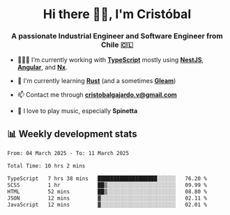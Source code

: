 <h1 align="center">Hi there ✌🏻, I'm Cristóbal</h1>
<h3 align="center">A passionate Industrial Engineer and Software Engineer from Chile 🇨🇱</h3>

- 🧑🏻‍💻 I’m currently working with **[TypeScript](https://www.typescriptlang.org)** mostly using **[NestJS](https://nestjs.com)**, **[Angular](https://angular.io)**, and **[Nx](https://nx.dev)**.

- 🌱 I'm currently learning **[Rust](https://www.rust-lang.org)** (and a sometimes **[Gleam](https://gleam.run/)**)

- 📫 Contact me through **cristobalgajardo.v@gmail.com**

- 🎸 I love to play music, especially **Spinetta**

## 📊 Weekly development stats

<!--START_SECTION:waka-->

```txt
From: 04 March 2025 - To: 11 March 2025

Total Time: 10 hrs 2 mins

TypeScript   7 hrs 38 mins   ███████████████████░░░░░░   76.20 %
SCSS         1 hr            ██▒░░░░░░░░░░░░░░░░░░░░░░   09.99 %
HTML         52 mins         ██▒░░░░░░░░░░░░░░░░░░░░░░   08.80 %
JSON         12 mins         ▓░░░░░░░░░░░░░░░░░░░░░░░░   02.11 %
JavaScript   12 mins         ▓░░░░░░░░░░░░░░░░░░░░░░░░   02.01 %
```

<!--END_SECTION:waka-->
